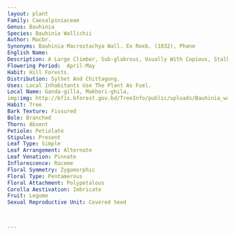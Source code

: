 ```yaml
---
layout: plant
Family: Caesalpiniaceae
Genus: Bauhinia
Species: Bauhinia Wallichii
Author: Macbr.
Synonyms: Bauhinia Macrostachya Wall. Ex Roxb. (1832), Phane
English Name: 
Description: A Large Climber, Sub-glabrous, Usually With Copious, Stalked And 2-forked Tendrils. Leaves Simple, Alternate, 7.5-15.0 Ã— 8-12 Cm, Broadly Ovate Or Sub-orbicular In Outline, Incised, Upper Leaves Nearly Entire, Lobes Acute To Acuminate, Sometimes Widely Divergent, Glabrous Above, Thinly Puberulous Along The Nerves Or Glabrescent Beneath, Base Broadly Cordate, Usually 9-nerved, Nerves Converging Towards The Apex, Petioles 5.0-7.5 Cm Long, Swollen At Either End. Racemes 7.5-15 Cm Long, Simple Or Branched, Terminal Or From Upper Leaf-axils, Bracts Small, Deltoid, Densely Brown Pubescent, Pedicels 0.8-1.5 Cm Long. Calyx Campanulate, Tube 0.8-1.0 Cm Long, Turbinate, Limb 5-8 Mm Long, 5-cleft To About Half Way Down, Segments Ovate, Obtuse, Adpressed, Grey-brown Pubescent. Petals Pale Yellow, Exserted, 1.2-1.5 Ã— 0.5-0.7 Mm, Obovate, Long Clawed, Densely Brown Pubescent. Stamens 3, Fertile, Filaments C 2 Cm Long. Ovary Densely Ferruginous Woolly, Shortly Stalked, Style Short, Glabrate Towards The Apex. Fruit A Pod, 10-15 Ã— 4-5 Cm, Oblong, Flat, Persistently Tomentose, Indehiscent, 2-4 Seeded.
Flowering Period:  April-May
Habit: Hill Forests.
Distribution: Sylhet And Chittagong.
Uses: Local Inhabitants Use The Plant As Fuel.
Local Name: Ganda-gilla, Makhori-ghila, 
img:img: http://bfis.bforest.gov.bd/TreeInfo/public/uploads/Bauhinia_wallichii.jpg
Habit: Tree
Bark Texture: Fissured
Bole: Branched
Thorn: Absent
Petiole: Petiolate
Stipules: Present
Leaf Type: Simple
Leaf Arrangement: Alternate
Leaf Venation: Pinnate
Inflorescence: Raceme
Floral Symmetry: Zygomorphic
Floral Type: Pentamerous
Floral Attachment: Polypetalous
Corolla Aestivation: Imbricate
Fruit: Legume
Sexual Reproductive Unit: Covered Seed



---
```


